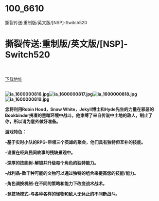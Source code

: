 # 100_6610
撕裂传送:重制版/英文版/[NSP]-Switch520
# 撕裂传送:重制版/英文版/[NSP]-Switch520
 <br/></br>
[下载地址](https://www.switch520.cc/article/6610 "下载地址")
<br/></br>

<p><span><strong><img src="https://www.switch520.cc/muke_img/upload_art_20201017-3_6011d130ed838d0af18e6b02415bab74.jpg" alt="ia_1600000816.jpg" title="ia_1600000816.jpg"><img src="https://www.switch520.cc/muke_img/upload_art_20201017-3_455c5fd8f4b724ec1cd616bb0da869f0.jpg" alt="ia_1600000817.jpg" title="ia_1600000817.jpg"><img src="https://www.switch520.cc/muke_img/upload_art_20201017-3_356aadb0c02880d8bfb640bcbbfa1168.jpg" alt="ia_1600000818.jpg" title="ia_1600000818.jpg"><img src="https://www.switch520.cc/muke_img/upload_art_20201017-3_6f2478a50a0a627324a89331476e9648.jpg" alt="ia_1600000819.jpg" title="ia_1600000819.jpg"> &nbsp; <br></strong></span></p>
<p></p>
<p><span><strong>您将利用Robin Hood，Snow White，Jekyll博士和Hyde先生的力量在邪恶的Bookbinder拼凑的黑暗环境中战斗。他束缚了来自传说中土地的敌人，制止了你，所以请为意外做好准备。</strong></span></p>
<p><span><strong>游戏特色：</strong></span></p>
<p><span><strong>-基于实时小队的RPG-带领三个英雄的聚会，他们具有独特但互补的技能。</strong></span></p>
<p><span><strong>-设置在经典民间故事的残缺景观中。</strong></span></p>
<p><span><strong>-深厚的技能树-解锁并升级每个角色的独特能力。</strong></span></p>
<p><span><strong>-战利品-数千种可能的文物可以通过独特的组合来提高您的技能/能力。</strong></span></p>
<p><span><strong>-角色调换机制-在不同的策略和能力下改变战术战术。</strong></span></p>
<p><span><strong>-竞技场模式-与各种各样的怪物和敌人无休止的不间断战斗。</strong></span></p>
<p></p>
